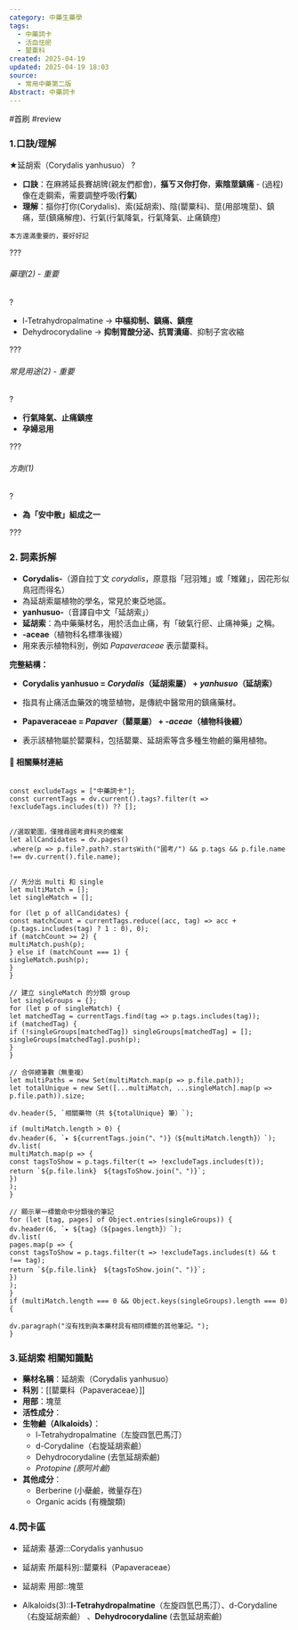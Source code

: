 ```yaml
---
category: 中藥生藥學
tags:
  - 中藥詞卡
  - 活血怯瘀
  - 罌粟科
created: 2025-04-19
updated: 2025-04-19 18:03
source:
  - 常用中藥第二版
Abstract: 中藥詞卡
---
```


#首刷 #review

### 1.口訣/理解
★延胡索（Corydalis yanhusuo）
?
- **口訣**：在麻將延長賽胡牌(親友們都會)，**摳ㄎㄡ你打你**，**索陰莖鎮痛** - (過程)像在走鋼索，需要調整呼吸(**行氣**)
- **理解**：摳你打你(Corydalis)、索(延胡索)、陰(罌粟科)、莖(用部塊莖)、鎮痛，莖(鎮痛解痙)、行氣(行氣降氣，行氣降氣、止痛鎮痙)
> 
	本方還滿重要的，要好好記

???

###### 藥理(2) - 重要
?
- l-Tetrahydropalmatine  → **中樞抑制、鎮痛、鎮痙**
- Dehydrocorydaline → **抑制胃酸分泌、抗胃潰瘍**、抑制子宮收縮

???


###### 常見用途(2) - 重要
?
- **行氣降氣、止痛鎮痙**
- **孕婦忌用**

???

###### 方劑(1)
?
- **為「安中散」組成之一**

???



### 2. 詞素拆解

- **Corydalis-**（源自拉丁文 *corydalis*，原意指「冠羽雉」或「雉雞」，因花形似鳥冠而得名）
- 為延胡索屬植物的學名，常見於東亞地區。
- **yanhusuo-**（音譯自中文「延胡索」）
- **延胡索**：為中藥藥材名，用於活血止痛，有「破氣行瘀、止痛神藥」之稱。
- **-aceae**（植物科名標準後綴）
- 用來表示植物科別，例如 *Papaveraceae* 表示罌粟科。



**完整結構：**

- **Corydalis yanhusuo = *Corydalis*（延胡索屬） + *yanhusuo*（延胡索）**
- 指具有止痛活血藥效的塊莖植物，是傳統中醫常用的鎮痛藥材。

- **Papaveraceae = *Papaver*（罌粟屬） + *-aceae*（植物科後綴）**
- 表示該植物屬於罌粟科，包括罌粟、延胡索等含多種生物鹼的藥用植物。



#### 📌 相關藥材連結

```dataviewjs

const excludeTags = ["中藥詞卡"];
const currentTags = dv.current().tags?.filter(t => !excludeTags.includes(t)) ?? [];


//選取範圍，僅搜尋國考資料夾的檔案
let allCandidates = dv.pages()
.where(p => p.file?.path?.startsWith("國考/") && p.tags && p.file.name !== dv.current().file.name);


// 先分出 multi 和 single
let multiMatch = [];
let singleMatch = [];

for (let p of allCandidates) {
const matchCount = currentTags.reduce((acc, tag) => acc + (p.tags.includes(tag) ? 1 : 0), 0);
if (matchCount >= 2) {
multiMatch.push(p);
} else if (matchCount === 1) {
singleMatch.push(p);
}
}

// 建立 singleMatch 的分類 group
let singleGroups = {};
for (let p of singleMatch) {
let matchedTag = currentTags.find(tag => p.tags.includes(tag));
if (matchedTag) {
if (!singleGroups[matchedTag]) singleGroups[matchedTag] = [];
singleGroups[matchedTag].push(p);
}
}

// 合併總筆數（無重複）
let multiPaths = new Set(multiMatch.map(p => p.file.path));
let totalUnique = new Set([...multiMatch, ...singleMatch].map(p => p.file.path)).size;

dv.header(5, `相關藥物（共 ${totalUnique} 筆）`);

if (multiMatch.length > 0) {
dv.header(6, `▸ ${currentTags.join("、")}（${multiMatch.length}）`);
dv.list(
multiMatch.map(p => {
const tagsToShow = p.tags.filter(t => !excludeTags.includes(t));
return `${p.file.link}　${tagsToShow.join("、")}`;
})
);
}

// 顯示單一標籤命中分類後的筆記
for (let [tag, pages] of Object.entries(singleGroups)) {
dv.header(6, `▸ ${tag}（${pages.length}）`);
dv.list(
pages.map(p => {
const tagsToShow = p.tags.filter(t => !excludeTags.includes(t) && t !== tag);
return `${p.file.link}　${tagsToShow.join("、")}`;
})
);
}
if (multiMatch.length === 0 && Object.keys(singleGroups).length === 0) {

dv.paragraph("沒有找到與本藥材具有相同標籤的其他筆記。");
}
````

### 3.延胡索 相關知識點
- **藥材名稱**：延胡索（Corydalis yanhusuo）
- **科別**：[[罌粟科（Papaveraceae）]]
- **用部**：塊莖
- **活性成分**：
- **生物鹼（Alkaloids）**：
	- l-Tetrahydropalmatine（左旋四氫巴馬汀）
	- d-Corydaline（右旋延胡索鹼） 
	- Dehydrocorydaline (去氫延胡索鹼)
	- *Protopine (原阿片鹼)*
- **其他成分**：
	- Berberine (小蘗鹼，微量存在)
	- Organic acids (有機酸類)


 


### 4.閃卡區

- 延胡索 基源:::Corydalis yanhusuo
- 延胡索 所屬科別::罌粟科（Papaveraceae） 
- 延胡索 用部::塊莖

- Alkaloids(3)::**l-Tetrahydropalmatine**（左旋四氫巴馬汀）、d-Corydaline（右旋延胡索鹼） 、**Dehydrocorydaline** (去氫延胡索鹼)

